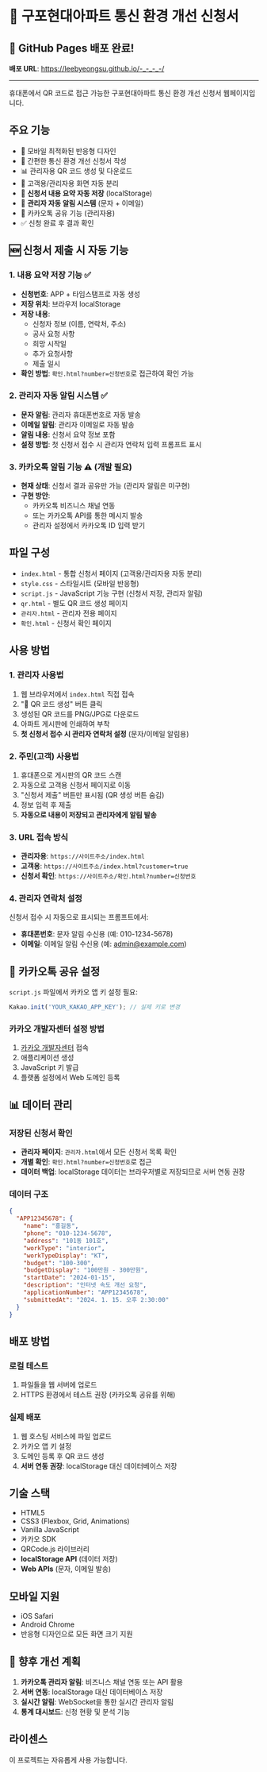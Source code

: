 # 📡 구포현대아파트 통신 환경 개선 신청서

## 🚀 GitHub Pages 배포 완료!

**배포 URL**: https://leebyeongsu.github.io/-_-_-_-/

---

휴대폰에서 QR 코드로 접근 가능한 구포현대아파트 통신 환경 개선 신청서 웹페이지입니다.

## 주요 기능

- 📱 모바일 최적화된 반응형 디자인
- 📝 간편한 통신 환경 개선 신청서 작성
- 📊 관리자용 QR 코드 생성 및 다운로드
- 👥 고객용/관리자용 화면 자동 분리
- 💾 **신청서 내용 요약 자동 저장** (localStorage)
- 🔔 **관리자 자동 알림 시스템** (문자 + 이메일)
- 💬 카카오톡 공유 기능 (관리자용)
- ✅ 신청 완료 후 결과 확인

## 🆕 신청서 제출 시 자동 기능

### 1. 내용 요약 저장 기능 ✅
- **신청번호**: APP + 타임스탬프로 자동 생성
- **저장 위치**: 브라우저 localStorage
- **저장 내용**: 
  - 신청자 정보 (이름, 연락처, 주소)
  - 공사 요청 사항
  - 희망 시작일
  - 추가 요청사항
  - 제출 일시
- **확인 방법**: `확인.html?number=신청번호`로 접근하여 확인 가능

### 2. 관리자 자동 알림 시스템 ✅
- **문자 알림**: 관리자 휴대폰번호로 자동 발송
- **이메일 알림**: 관리자 이메일로 자동 발송
- **알림 내용**: 신청서 요약 정보 포함
- **설정 방법**: 첫 신청서 접수 시 관리자 연락처 입력 프롬프트 표시

### 3. 카카오톡 알림 기능 ⚠️ (개발 필요)
- **현재 상태**: 신청서 결과 공유만 가능 (관리자 알림은 미구현)
- **구현 방안**: 
  - 카카오톡 비즈니스 채널 연동
  - 또는 카카오톡 API를 통한 메시지 발송
  - 관리자 설정에서 카카오톡 ID 입력 받기

## 파일 구성

- `index.html` - 통합 신청서 페이지 (고객용/관리자용 자동 분리)
- `style.css` - 스타일시트 (모바일 반응형)
- `script.js` - JavaScript 기능 구현 (신청서 저장, 관리자 알림)
- `qr.html` - 별도 QR 코드 생성 페이지
- `관리자.html` - 관리자 전용 페이지
- `확인.html` - 신청서 확인 페이지

## 사용 방법

### 1. 관리자 사용법
1. 웹 브라우저에서 `index.html` 직접 접속
2. "📱 QR 코드 생성" 버튼 클릭
3. 생성된 QR 코드를 PNG/JPG로 다운로드
4. 아파트 게시판에 인쇄하여 부착
5. **첫 신청서 접수 시 관리자 연락처 설정** (문자/이메일 알림용)

### 2. 주민(고객) 사용법
1. 휴대폰으로 게시판의 QR 코드 스캔
2. 자동으로 고객용 신청서 페이지로 이동
3. "신청서 제출" 버튼만 표시됨 (QR 생성 버튼 숨김)
4. 정보 입력 후 제출
5. **자동으로 내용이 저장되고 관리자에게 알림 발송**

### 3. URL 접속 방식
- **관리자용**: `https://사이트주소/index.html`
- **고객용**: `https://사이트주소/index.html?customer=true`
- **신청서 확인**: `https://사이트주소/확인.html?number=신청번호`

### 4. 관리자 연락처 설정
신청서 접수 시 자동으로 표시되는 프롬프트에서:
- **휴대폰번호**: 문자 알림 수신용 (예: 010-1234-5678)
- **이메일**: 이메일 알림 수신용 (예: admin@example.com)

## 🔧 카카오톡 공유 설정
`script.js` 파일에서 카카오 앱 키 설정 필요:
```javascript
Kakao.init('YOUR_KAKAO_APP_KEY'); // 실제 키로 변경
```

### 카카오 개발자센터 설정 방법
1. [카카오 개발자센터](https://developers.kakao.com/) 접속
2. 애플리케이션 생성
3. JavaScript 키 발급
4. 플랫폼 설정에서 Web 도메인 등록

## 📊 데이터 관리

### 저장된 신청서 확인
- **관리자 페이지**: `관리자.html`에서 모든 신청서 목록 확인
- **개별 확인**: `확인.html?number=신청번호`로 접근
- **데이터 백업**: localStorage 데이터는 브라우저별로 저장되므로 서버 연동 권장

### 데이터 구조
```json
{
  "APP12345678": {
    "name": "홍길동",
    "phone": "010-1234-5678",
    "address": "101동 101호",
    "workType": "interior",
    "workTypeDisplay": "KT",
    "budget": "100-300",
    "budgetDisplay": "100만원 - 300만원",
    "startDate": "2024-01-15",
    "description": "인터넷 속도 개선 요청",
    "applicationNumber": "APP12345678",
    "submittedAt": "2024. 1. 15. 오후 2:30:00"
  }
}
```

## 배포 방법

### 로컬 테스트
1. 파일들을 웹 서버에 업로드
2. HTTPS 환경에서 테스트 권장 (카카오톡 공유를 위해)

### 실제 배포
1. 웹 호스팅 서비스에 파일 업로드
2. 카카오 앱 키 설정
3. 도메인 등록 후 QR 코드 생성
4. **서버 연동 권장**: localStorage 대신 데이터베이스 저장

## 기술 스택

- HTML5
- CSS3 (Flexbox, Grid, Animations)
- Vanilla JavaScript
- 카카오 SDK
- QRCode.js 라이브러리
- **localStorage API** (데이터 저장)
- **Web APIs** (문자, 이메일 발송)

## 모바일 지원

- iOS Safari
- Android Chrome
- 반응형 디자인으로 모든 화면 크기 지원

## 🚀 향후 개선 계획

1. **카카오톡 관리자 알림**: 비즈니스 채널 연동 또는 API 활용
2. **서버 연동**: localStorage 대신 데이터베이스 저장
3. **실시간 알림**: WebSocket을 통한 실시간 관리자 알림
4. **통계 대시보드**: 신청 현황 및 분석 기능

## 라이센스

이 프로젝트는 자유롭게 사용 가능합니다.